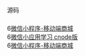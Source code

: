 源码
###
6[微信小程序-移动端商城](https://github.com/liuxuanqiang/wechat-weapp-mall)<br />
6[微信小应用学习 cnode版](https://github.com/coolfishstudio/wechat-webapp-cnode)<br />
6[微信小程序-移动端商城](https://github.com/liuxuanqiang/wechat-weapp-mall)<br />
